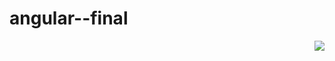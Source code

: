 # angular--final
<img align=right  src="https://github-readme-stats.vercel.app/api/top-langs/?username=mitasingh10332&layout=compact"/> 

